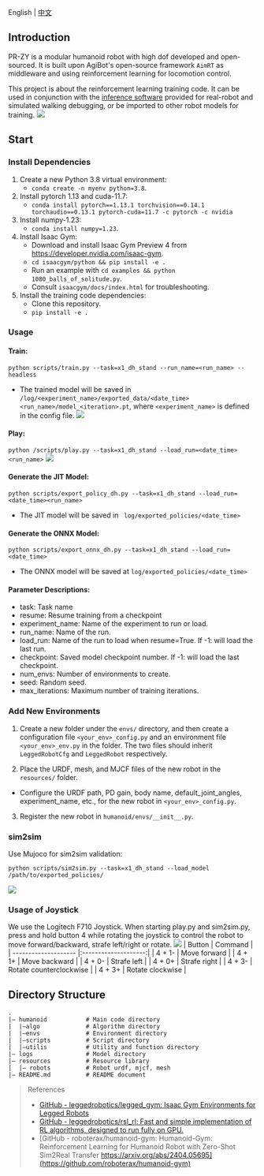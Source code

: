English | [中文](README.zh_CN.md)
## Introduction
PR-ZY is a modular humanoid robot with high dof developed and open-sourced. It is built upon AgiBot's open-source framework `AimRT` as middleware and using reinforcement learning for locomotion control.

This project is about the reinforcement learning training code. It can be used in conjunction with the [inference software](https://aimrt.org/) provided for real-robot and simulated walking debugging, or be imported to other robot models for training.
![](doc/id.jpg)

## Start

### Install Dependencies
1. Create a new Python 3.8 virtual environment:
   - `conda create -n myenv python=3.8`.
2. Install pytorch 1.13 and cuda-11.7:
   - `conda install pytorch==1.13.1 torchvision==0.14.1 torchaudio==0.13.1 pytorch-cuda=11.7 -c pytorch -c nvidia`
3. Install numpy-1.23:
   - `conda install numpy=1.23`.
4. Install Isaac Gym:
   - Download and install Isaac Gym Preview 4 from https://developer.nvidia.com/isaac-gym.
   - `cd isaacgym/python && pip install -e .`
   - Run an example with `cd examples && python 1080_balls_of_solitude.py`.
   - Consult `isaacgym/docs/index.html` for troubleshooting.
6. Install the training code dependencies:
   - Clone this repository.
   - `pip install -e .`
### Usage
#### Train:
```python scripts/train.py --task=x1_dh_stand --run_name=<run_name> --headless```
- The trained model will be saved in `/log/<experiment_name>/exported_data/<date_time><run_name>/model_<iteration>.pt`, where `<experiment_name>` is defined in the config file.
![](doc/train.gif)

#### Play:
```python /scripts/play.py --task=x1_dh_stand --load_run=<date_time><run_name>```
![](doc/play.gif)
#### Generate the JIT Model:
``` python scripts/export_policy_dh.py --task=x1_dh_stand --load_run=<date_time><run_name>  ```
- The JIT model will be saved in ``` log/exported_policies/<date_time>```

#### Generate the ONNX Model:
``` python scripts/export_onnx_dh.py --task=x1_dh_stand --load_run=<date_time>  ```
- The ONNX model will be saved at ```log/exported_policies/<date_time>```

#### Parameter Descriptions:
- task: Task name
- resume: Resume training from a checkpoint
- experiment_name:  Name of the experiment to run or load.
- run_name: Name of the run.
- load_run: Name of the run to load when resume=True. If -1: will load the last run.
- checkpoint: Saved model checkpoint number. If -1: will load the last checkpoint.
- num_envs: Number of environments to create.
- seed: Random seed.
- max_iterations: Maximum number of training iterations.

### Add New Environments
1. Create a new folder under the `envs/` directory, and then create a configuration file `<your_env>_config.py` and an environment file `<your_env>_env.py` in the folder. The two files should inherit `LeggedRobotCfg` and `LeggedRobot` respectively.

2. Place the URDF, mesh, and MJCF files of the new robot in the `resources/` folder.
- Configure the URDF path, PD gain, body name, default_joint_angles, experiment_name, etc., for the new robot in `<your_env>_config.py`.

3. Register the new robot in `humanoid/envs/__init__.py`.
### sim2sim
Use Mujoco for sim2sim validation:
  ```
  python scripts/sim2sim.py --task=x1_dh_stand --load_model /path/to/exported_policies/
  ```
![](doc/mujoco.gif)
### Usage of Joystick
We use the Logitech F710 Joystick. When starting play.py and sim2sim.py, press and hold button 4 while rotating the joystick to control the robot to move forward/backward, strafe left/right or rotate.
![](doc/joy_map.jpg)
|         Button           |         Command         |
| -------------------- |:--------------------:|
|         4 + 1-        |         Move forward          |
|         4 + 1+        |         Move backward          |
|         4 + 0-        |        Strafe left         |
|         4 + 0+        |        Strafe right         |
|         4 + 3-        |       Rotate counterclockwise       |
|         4 + 3+        |       Rotate clockwise       |


## Directory Structure
```
.
|— humanoid           # Main code directory
|  |—algo             # Algorithm directory
|  |—envs             # Environment directory
|  |—scripts          # Script directory
|  |—utilis           # Utility and function directory
|— logs               # Model directory
|— resources          # Resource library
|  |— robots          # Robot urdf, mjcf, mesh
|— README.md          # README document
```

> References
> * [GitHub - leggedrobotics/legged_gym: Isaac Gym Environments for Legged Robots](https://github.com/leggedrobotics/legged_gym)
> * [GitHub - leggedrobotics/rsl_rl: Fast and simple implementation of RL algorithms, designed to run fully on GPU.](https://github.com/leggedrobotics/rsl_rl)
> * [GitHub - roboterax/humanoid-gym: Humanoid-Gym: Reinforcement Learning for Humanoid Robot with Zero-Shot Sim2Real Transfer https://arxiv.org/abs/2404.05695](https://github.com/roboterax/humanoid-gym)

